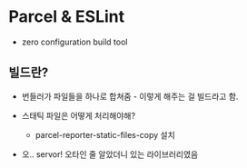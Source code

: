 # Parcel & ESLint

- zero configuration build tool 

## 빌드란?
- 번들러가 파일들을 하나로 합쳐줌 - 이렇게 해주는 걸 빌드라고 함.

- 스태틱 파일은 어떻게 처리해야해?
  - parcel-reporter-static-files-copy 설치


- 오.. servor! 오타인 줄 알았더니 있는 라이브러리였음